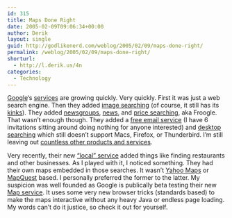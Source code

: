```yaml
---
id: 315
title: Maps Done Right
date: 2005-02-09T09:06:34+00:00
author: Derik
layout: single
guid: http://godlikenerd.com/weblog/2005/02/09/maps-done-right/
permalink: /weblog/2005/02/09/maps-done-right/
shorturl:
  - http://l.derik.us/4n
categories:
  - Technology
---
```

[Google](http://www.google.com)&#8216;s [services](http://www.google.com/options/) are growing quickly. Very quickly. First it was just a web search engine. Then they added [image searching](http://images.google.com) (of course, it still has its [kinks](/weblog/2005/02/05/thank-you-dana/)). They added [newsgroups](http://groups.google.com), [news](http://news.google.com), and [price searching](http://froogle.google.com), aka Froogle. That wasn&#8217;t enough though. They added a [free email service](http://www.gmail.com) (I have 6 invitations sitting around doing nothing for anyone interested) and [desktop searching](http://desktop.google.com) which still doesn&#8217;t support Macs, Firefox, or Thunderbird. I&#8217;m still leaving out [countless other products and services](http://www.google.com/options/).

Very recently, their new [&#8220;local&#8221; service](http://local.google.com) added things like finding restaurants and other businesses. As I played with it, I noticed something. They had their own maps embedded in those searches. It wasn&#8217;t [Yahoo Maps](http://maps.yahoo.com) or [MapQuest](http://www.mapquest.com) based. I personally preferred the former to the latter. My suspicion was well founded as Google is publically beta testing their new [Map service](http://maps.google.com). It uses some very new browser tricks (standards based) to make the maps interactive without any heavy Java or endless page loading. My words can&#8217;t do it justice, so check it out for yourself.